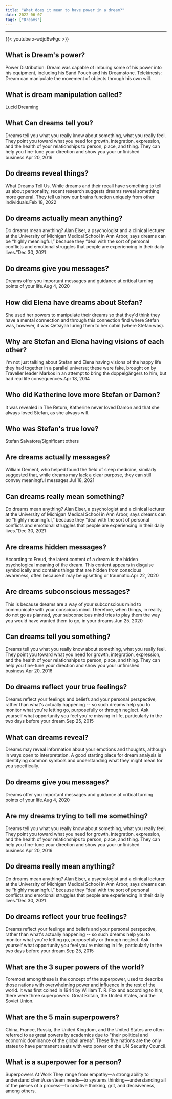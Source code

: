 ```yaml
---
title: "What does it mean to have power in a dream?"
date: 2022-06-07
tags: ["Dreams"]
---
```


---
{{< youtube x-wdjd6wFgc >}}
## What is Dream's power?
Power Distribution: Dream was capable of imbuing some of his power into his equipment, including his Sand Pouch and his Dreamstone. Telekinesis: Dream can manipulate the movement of objects through his own will.

## What is dream manipulation called?
Lucid Dreaming

## What Can dreams tell you?
Dreams tell you what you really know about something, what you really feel. They point you toward what you need for growth, integration, expression, and the health of your relationships to person, place, and thing. They can help you fine-tune your direction and show you your unfinished business.Apr 20, 2016

## Do dreams reveal things?
What Dreams Tell Us. While dreams and their recall have something to tell us about personality, recent research suggests dreams reveal something more general. They tell us how our brains function uniquely from other individuals.Feb 18, 2022

## Do dreams actually mean anything?
Do dreams mean anything? Alan Eiser, a psychologist and a clinical lecturer at the University of Michigan Medical School in Ann Arbor, says dreams can be “highly meaningful,” because they “deal with the sort of personal conflicts and emotional struggles that people are experiencing in their daily lives.”Dec 30, 2021

## Do dreams give you messages?
Dreams offer you important messages and guidance at critical turning points of your life.Aug 4, 2020

## How did Elena have dreams about Stefan?
She used her powers to manipulate their dreams so that they'd think they have a mental connection and through this connection find where Stefan was, however, it was Qetsiyah luring them to her cabin (where Stefan was).

## Why are Stefan and Elena having visions of each other?
I'm not just talking about Stefan and Elena having visions of the happy life they had together in a parallel universe; these were fake, brought on by Traveller leader Markos in an attempt to bring the doppelgängers to him, but had real life consequences.Apr 18, 2014

## Who did Katherine love more Stefan or Damon?
It was revealed in The Return, Katherine never loved Damon and that she always loved Stefan, as she always will.

## Who was Stefan's true love?
Stefan Salvatore/Significant others

## Are dreams actually messages?
William Dement, who helped found the field of sleep medicine, similarly suggested that, while dreams may lack a clear purpose, they can still convey meaningful messages.Jul 18, 2021

## Can dreams really mean something?
Do dreams mean anything? Alan Eiser, a psychologist and a clinical lecturer at the University of Michigan Medical School in Ann Arbor, says dreams can be “highly meaningful,” because they “deal with the sort of personal conflicts and emotional struggles that people are experiencing in their daily lives.”Dec 30, 2021

## Are dreams hidden messages?
According to Freud, the latent content of a dream is the hidden psychological meaning of the dream. This content appears in disguise symbolically and contains things that are hidden from conscious awareness, often because it may be upsetting or traumatic.Apr 22, 2020

## Are dreams subconscious messages?
This is because dreams are a way of your subconscious mind to communicate with your conscious mind. Therefore, when things, in reality, do not go as planned, your subconscious mind tries to play them the way you would have wanted them to go, in your dreams.Jun 25, 2020

## Can dreams tell you something?
Dreams tell you what you really know about something, what you really feel. They point you toward what you need for growth, integration, expression, and the health of your relationships to person, place, and thing. They can help you fine-tune your direction and show you your unfinished business.Apr 20, 2016

## Do dreams reflect your true feelings?
Dreams reflect your feelings and beliefs and your personal perspective, rather than what's actually happening -- so such dreams help you to monitor what you're letting go, purposefully or through neglect. Ask yourself what opportunity you feel you're missing in life, particularly in the two days before your dream.Sep 25, 2015

## What can dreams reveal?
Dreams may reveal information about your emotions and thoughts, although in ways open to interpretation. A good starting place for dream analysis is identifying common symbols and understanding what they might mean for you specifically.

## Do dreams give you messages?
Dreams offer you important messages and guidance at critical turning points of your life.Aug 4, 2020

## Are my dreams trying to tell me something?
Dreams tell you what you really know about something, what you really feel. They point you toward what you need for growth, integration, expression, and the health of your relationships to person, place, and thing. They can help you fine-tune your direction and show you your unfinished business.Apr 20, 2016

## Do dreams really mean anything?
Do dreams mean anything? Alan Eiser, a psychologist and a clinical lecturer at the University of Michigan Medical School in Ann Arbor, says dreams can be “highly meaningful,” because they “deal with the sort of personal conflicts and emotional struggles that people are experiencing in their daily lives.”Dec 30, 2021

## Do dreams reflect your true feelings?
Dreams reflect your feelings and beliefs and your personal perspective, rather than what's actually happening -- so such dreams help you to monitor what you're letting go, purposefully or through neglect. Ask yourself what opportunity you feel you're missing in life, particularly in the two days before your dream.Sep 25, 2015

## What are the 3 super powers of the world?
Foremost among these is the concept of the superpower, used to describe those nations with overwhelming power and influence in the rest of the world. It was first coined in 1944 by William T. R. Fox and according to him, there were three superpowers: Great Britain, the United States, and the Soviet Union.

## What are the 5 main superpowers?
China, France, Russia, the United Kingdom, and the United States are often referred to as great powers by academics due to "their political and economic dominance of the global arena". These five nations are the only states to have permanent seats with veto power on the UN Security Council.

## What is a superpower for a person?
Superpowers At Work They range from empathy—a strong ability to understand client/user/team needs—to systems thinking—understanding all of the pieces of a process—to creative thinking, grit, and decisiveness, among others.

